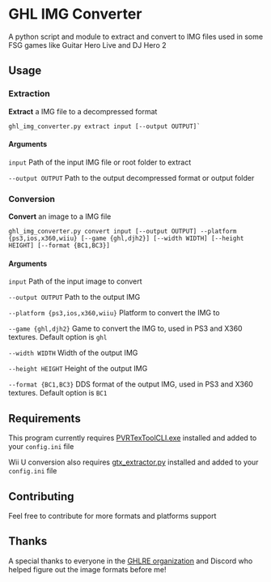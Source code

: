 # GHL IMG Converter
A python script and module to extract and convert to IMG files used in some FSG games like Guitar Hero Live and DJ Hero 2

## Usage
### Extraction
**Extract** a IMG file to a decompressed format

```
ghl_img_converter.py extract input [--output OUTPUT]`
```

#### Arguments
`input` Path of the input IMG file or root folder to extract

`--output OUTPUT` Path to the output decompressed format or output folder

### Conversion
**Convert** an image to a IMG file

```
ghl_img_converter.py convert input [--output OUTPUT] --platform {ps3,ios,x360,wiiu} [--game {ghl,djh2}] [--width WIDTH] [--height HEIGHT] [--format {BC1,BC3}]
```

#### Arguments
`input` Path of the input image to convert

`--output OUTPUT` Path to the output IMG

`--platform {ps3,ios,x360,wiiu}` Platform to convert the IMG to

`--game {ghl,djh2}` Game to convert the IMG to, used in PS3 and X360 textures. Default option is `ghl`

`--width WIDTH` Width of the output IMG

`--height HEIGHT` Height of the output IMG

`--format {BC1,BC3}` DDS format of the output IMG, used in PS3 and X360 textures. Default option is `BC1`

## Requirements
This program currently requires [PVRTexToolCLI.exe](https://www.imgtec.com/developers/powervr-sdk-tools/pvrtextool/) installed and added to your `config.ini` file

Wii U conversion also requires [gtx_extractor.py](https://github.com/aboood40091/GTX-Extractor) installed and added to your `config.ini` file

## Contributing
Feel free to contribute for more formats and platforms support

## Thanks
A special thanks to everyone in the [GHLRE organization](https://github.com/ghlre) and Discord who helped figure out the image formats before me!